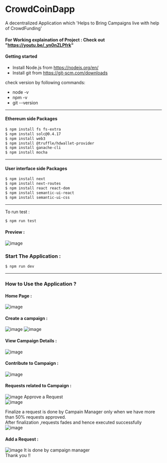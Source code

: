 # CrowdCoinDapp
A decentralized Application which 'Helps to Bring Campaigns live with help of CrowdFunding'

#### For Working explaination of Project : Check out "https://youtu.be/_yn0nZLPfrk"

#### Getting started

- Install Node.js from https://nodejs.org/en/
- Install git from https://git-scm.com/downloads

check version by following commands:
- node -v
- npm -v
- git --version
***
#### Ethereum side Packages
``` sh
$ npm install fs fs-extra
$ npm install solc@0.4.17
$ npm install web3
$ npm install @truffle/hdwallet-provider
$ npm install ganache-cli
$ npm install mocha
```
***
#### User interface side Packages
```sh
$ npm install next
$ npm install next-routes
$ npm install react react-dom
$ npm install semantic-ui-react
$ npm install semantic-ui-css
```
***
To run test :
```sh
$ npm run test
```
#### Preview :
![image](https://user-images.githubusercontent.com/45670997/88472879-5127ca80-cf35-11ea-9745-9cc0496a5d34.png)

### Start The Application :
``` sh
$ npm run dev
```
***
### How to Use the Application ?
#### Home Page :
![image](https://user-images.githubusercontent.com/45670997/88473351-43c10f00-cf3a-11ea-8fe2-ccaf3f1bff90.png)
#### Create a campaign :
![image](https://user-images.githubusercontent.com/45670997/88473385-8682e700-cf3a-11ea-9701-2fb3e1e76de0.png)
![image](https://user-images.githubusercontent.com/45670997/88473436-f5f8d680-cf3a-11ea-9bfe-050467c27786.png)

#### View Campaign Details :
![image](https://user-images.githubusercontent.com/45670997/88474230-0fe9e780-cf42-11ea-9bcf-3379908dff7c.png)

#### Contribute to Campaign :
![image](https://user-images.githubusercontent.com/45670997/88474267-65be8f80-cf42-11ea-873b-b92d383d1688.png)

#### Requests related to Campaign :
![image](https://user-images.githubusercontent.com/45670997/88474311-c352dc00-cf42-11ea-90f1-bfebb0816b82.png)
Approve a Request <br/>
![image](https://user-images.githubusercontent.com/45670997/88474355-2f354480-cf43-11ea-879a-1c43ad12997d.png)

Finalize a request is done by Campain Manager only when we have more than 50% requests approved. <br/>
After finalization ,requests fades and hence executed successfully<br/>
![image](https://user-images.githubusercontent.com/45670997/88474405-b387c780-cf43-11ea-950c-c1218fd03303.png)

#### Add a Request :
![image](https://user-images.githubusercontent.com/45670997/88474442-19744f00-cf44-11ea-9742-9e492ae31913.png)
It is done by campaign manager <br/>
Thank you !!

